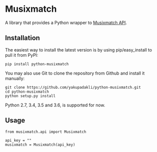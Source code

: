 # Musixmatch

A library that provides a Python wrapper to [Musixmatch API](https://developer.musixmatch.com/).

## Installation

The easiest way to install the latest version
is by using pip/easy_install to pull it from PyPI:

    pip install python-musixmatch

You may also use Git to clone the repository from
Github and install it manually:

    git clone https://github.com/yakupadakli/python-musixmatch.git
    cd python-musixmatch
    python setup.py install

Python 2.7, 3.4, 3.5 and 3.6, is supported for now.


## Usage

    from musixmatch.api import Musixmatch
    
    api_key = ""
    musixmatch = Musixmatch(api_key)
